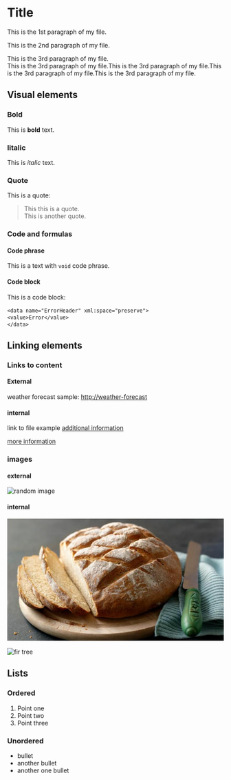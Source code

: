 # Title

This is the 1st paragraph of my file.

This is the 2nd paragraph of my file.

This is the 3rd paragraph of my file.  
This is the 3rd paragraph of my file.This is the 3rd paragraph of my file.This is the 3rd paragraph of my file.This is the 3rd paragraph of my file.

## Visual elements

### Bold

This is **bold** text.

### Iitalic

This is *italic* text.

### Quote

This is a quote:
> This this is a quote.  
> This is another quote.

### Code and formulas

#### Code phrase

This is a text with `void` code phrase.

#### Code block

This is a code block:
```
<data name="ErrorHeader" xml:space="preserve">
<value>Error</value>
</data>
```

## Linking elements

### Links to content

#### External

weather forecast sample: [http://weather-forecast](http://meteo.pl)

#### internal

link to file example [additional information](reference.md)

[more information](reference.md)

### images

#### external

![random image](https://picsum.photos/200)

#### internal

![bread](bread.jfif "Bread")

![fir tree](../markdown-exercise/IMG_20211216_140547.jpg)

## Lists

### Ordered

1. Point one
2. Point two
3. Point three

### Unordered

* bullet
* another bullet
* another one bullet
